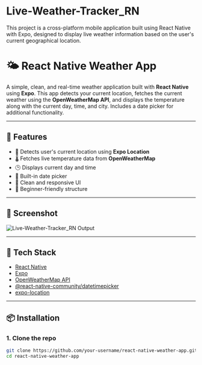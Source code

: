 # Live-Weather-Tracker_RN
This project is a cross-platform mobile application built using React Native with Expo, designed to display live weather information based on the user's current geographical location.

# 🌤️ React Native Weather App

A simple, clean, and real-time weather application built with **React Native** using **Expo**. This app detects your current location, fetches the current weather using the **OpenWeatherMap API**, and displays the temperature along with the current day, time, and city. Includes a date picker for additional functionality.

---

## 🚀 Features

- 📍 Detects user's current location using **Expo Location**
- 🌡️ Fetches live temperature data from **OpenWeatherMap**
- 🕒 Displays current day and time
- 📅 Built-in date picker
- 💅 Clean and responsive UI
- 🔰 Beginner-friendly structure

---

## 📸 Screenshot

![Live-Weather-Tracker_RN Output](https://github.com/user-attachments/assets/7d77df48-7461-4e0f-8f72-f2cd90e29328)


---

## 🧰 Tech Stack

- [React Native](https://reactnative.dev/)
- [Expo](https://expo.dev/)
- [OpenWeatherMap API](https://openweathermap.org/api)
- [@react-native-community/datetimepicker](https://github.com/react-native-datetimepicker/datetimepicker)
- [expo-location](https://docs.expo.dev/versions/latest/sdk/location/)

---

## 📦 Installation

### 1. Clone the repo

```bash
git clone https://github.com/your-username/react-native-weather-app.git
cd react-native-weather-app
